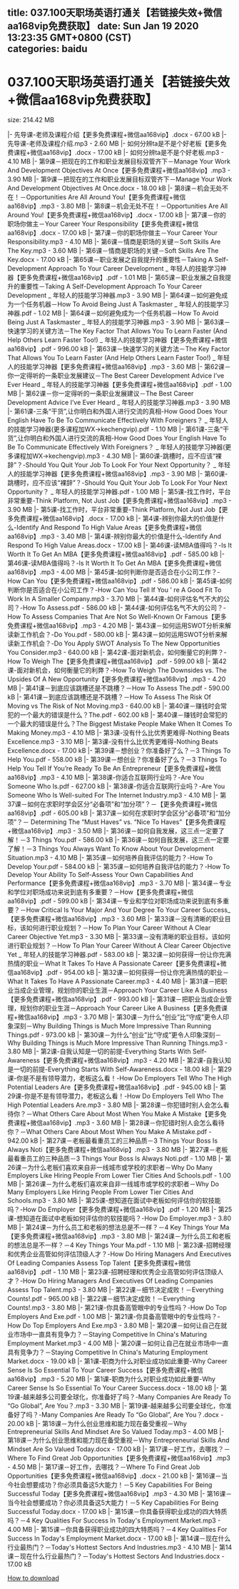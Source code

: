 
title: 037.100天职场英语打通关【若链接失效+微信aa168vip免费获取】
date: Sun Jan 19 2020 13:23:35 GMT+0800 (CST)    
categories: baidu
---

# 037.100天职场英语打通关【若链接失效+微信aa168vip免费获取】
size: 214.42 MB
 
 
|- 先导课-老师及课程介绍【更多免费课程+微信aa168vip】.docx - 67.00 kB
|- 先导课-老师及课程介绍.mp3 - 2.60 MB
|- 如何分辨ta是不是个好老板【更多免费课程+微信aa168vip】.docx - 17.00 kB
|- 如何分辨ta是不是个好老板.mp3 - 4.10 MB
|- 第9课－把现在的工作和职业发展目标双管齐下－Manage Your Work And Development Objectives At Once【更多免费课程+微信aa168vip】.mp3 - 3.90 MB
|- 第9课－把现在的工作和职业发展目标双管齐下－Manage Your Work And Development Objectives At Once.docx - 18.00 kB
|- 第8课－机会无处不在！－Opportunities Are All Around You!【更多免费课程+微信aa168vip】.mp3 - 3.80 MB
|- 第8课－机会无处不在！－Opportunities Are All Around You!【更多免费课程+微信aa168vip】.docx - 17.00 kB
|- 第7课－你的职场你做主－Your Career Your Responsibility【更多免费课程+微信aa168vip】.docx - 17.00 kB
|- 第7课－你的职场你做主－Your Career Your Responsibility.mp3 - 4.10 MB
|- 第6课－情商是职场的关键－Soft Skills Are The Key.mp3 - 3.60 MB
|- 第6课－情商是职场的关键－Soft Skills Are The Key.docx - 17.00 kB
|- 第65课－职业发展之自我提升的重要性－Taking A Self-Development Approach To Your Career Development _ 年轻人的技能学习神器【更多免费课程+微信aa168vip】.pdf - 1.01 MB
|- 第65课－职业发展之自我提升的重要性－Taking A Self-Development Approach To Your Career Development _ 年轻人的技能学习神器.mp3 - 3.90 MB
|- 第64课－如何避免成为一个任务机器－How To Avoid Being Just A Taskmaster _ 年轻人的技能学习神器.pdf - 1.02 MB
|- 第64课－如何避免成为一个任务机器－How To Avoid Being Just A Taskmaster _ 年轻人的技能学习神器.mp3 - 3.90 MB
|- 第63课－快速学习的关键方法－The Key Factor That Allows You To Learn Faster (And Help Others Learn Faster Too!) _ 年轻人的技能学习神器【更多免费课程+微信aa168vip】.pdf - 996.00 kB
|- 第63课－快速学习的关键方法－The Key Factor That Allows You To Learn Faster (And Help Others Learn Faster Too!) _ 年轻人的技能学习神器【更多免费课程+微信aa168vip】.mp3 - 3.60 MB
|- 第62课－你一定得听的一条职业发展建议－The Best Career Development Advice I’ve Ever Heard _ 年轻人的技能学习神器【更多免费课程+微信aa168vip】.pdf - 1.00 MB
|- 第62课－你一定得听的一条职业发展建议－The Best Career Development Advice I’ve Ever Heard _ 年轻人的技能学习神器.mp3 - 3.90 MB
|- 第61课-三条“干货”,让你明白和外国人进行交流的真相-How Good Does Your English Have To Be To Communicate Effectively With Foreigners？ _ 年轻人的技能学习神器(更多课程加WX→kechengvip).pdf - 1.10 MB
|- 第61课-三条“干货”,让你明白和外国人进行交流的真相-How Good Does Your English Have To Be To Communicate Effectively With Foreigners？ _ 年轻人的技能学习神器(更多课程加WX→kechengvip).mp3 - 4.30 MB
|- 第60课-跳槽时，应不应该“裸辞”？-Should You Quit Your Job To Look For Your Next Opportunity？ _ 年轻人的技能学习神器【更多免费课程+微信aa168vip】.mp3 - 3.90 MB
|- 第60课-跳槽时，应不应该“裸辞”？-Should You Quit Your Job To Look For Your Next Opportunity？ _ 年轻人的技能学习神器.pdf - 1.00 MB
|- 第5课-找工作时，平台非常重要-Think Platform, Not Just Job【更多免费课程+微信aa168vip】.mp3 - 3.90 MB
|- 第5课-找工作时，平台非常重要-Think Platform, Not Just Job【更多免费课程+微信aa168vip】.docx - 17.00 kB
|- 第4课-辨别你最大的价值是什么-Identify And Respond To High Value Areas【更多免费课程+微信aa168vip】.mp3 - 3.40 MB
|- 第4课-辨别你最大的价值是什么-Identify And Respond To High Value Areas.docx - 17.00 kB
|- 第46课-读MBA值得吗？-Is It Worth It To Get An MBA【更多免费课程+微信aa168vip】.pdf - 585.00 kB
|- 第46课-读MBA值得吗？-Is It Worth It To Get An MBA【更多免费课程+微信aa168vip】.mp3 - 4.00 MB
|- 第45课-如何判断你是否适合在小公司工作？-How Can You【更多免费课程+微信aa168vip】.pdf - 586.00 kB
|- 第45课-如何判断你是否适合在小公司工作？-How Can You Tell If You ' re A Good Fit To Work In A Smaller Company.mp3 - 3.70 MB
|- 第44课-如何评估名气不大的公司？-How To Assess.pdf - 586.00 kB
|- 第44课-如何评估名气不大的公司？-How To Assess Companies That Are Not So Well-Known Or Famous【更多免费课程+微信aa168vip】.mp3 - 4.20 MB
|- 第43课－如何运用SWOT分析来解读新工作机会？-Do You.pdf - 580.00 kB
|- 第43课－如何运用SWOT分析来解读新工作机会？-Do You Apply SWOT Analysis To The New Opportunities You Consider.mp3 - 640.00 kB
|- 第42课-面对新机会，如何衡量它的利弊？-How To Weigh The【更多免费课程+微信aa168vip】.pdf - 599.00 kB
|- 第42课-面对新机会，如何衡量它的利弊？-How To Weigh The Downsides vs. The Upsides Of A New Opportunity【更多免费课程+微信aa168vip】.mp3 - 4.20 MB
|- 第41课－到底应该跳槽还是不跳槽？－How To Assess The.pdf - 590.00 kB
|- 第41课－到底应该跳槽还是不跳槽？－How To Assess The Risk Of Moving vs The Risk of Not Moving.mp3 - 640.00 kB
|- 第40课－赚钱时会常犯的一个最大的错误是什么？The.pdf - 602.00 kB
|- 第40课－赚钱时会常犯的一个最大的错误是什么？The Biggest Mistake People Make When It Comes To Making Money.mp3 - 4.10 MB
|- 第3课-没有什么比优秀更难得-Nothing Beats Excellence.mp3 - 3.10 MB
|- 第3课-没有什么比优秀更难得-Nothing Beats Excellence.docx - 17.00 kB
|- 第39课－想创业？你准备好了么？－3 Things To Help You.pdf - 558.00 kB
|- 第39课－想创业？你准备好了么？－3 Things To Help You Tell If You’re Ready To Be An Entrepreneur【更多免费课程+微信aa168vip】.mp3 - 4.10 MB
|- 第38课-你适合互联网行业吗？-Are You Someone Who Is.pdf - 627.00 kB
|- 第38课-你适合互联网行业吗？-Are You Someone Who Is Well-suited For The Internet Industry.mp3 - 4.10 MB
|- 第37课－如何在求职时学会区分“必备项”和“加分项”？－【更多免费课程+微信aa168vip】.pdf - 605.00 kB
|- 第37课－如何在求职时学会区分“必备项”和“加分项”？－ Determining The “Must Haves” vs. “Nice To Haves”【更多免费课程+微信aa168vip】.mp3 - 3.50 MB
|- 第36课－如何自我发展，这三点一定要了解！－3 Things You.pdf - 586.00 kB
|- 第36课－如何自我发展，这三点一定要了解！－3 Things You Always Want To Know About Your Development Situation.mp3 - 4.10 MB
|- 第35课－如何培养自我评估的能力？-How To Develop Your.pdf - 584.00 kB
|- 第35课－如何培养自我评估的能力？-How To Develop Your Ability To Self-Assess Your Own Capabilities And Performance【更多免费课程+微信aa168vip】.mp3 - 3.70 MB
|- 第34课－专业和学位对职场成功来说到底有多重要？－How【更多免费课程+微信aa168vip】.pdf - 599.00 kB
|- 第34课－专业和学位对职场成功来说到底有多重要？－How Critical Is Your Major And Your Degree To Your Career Success_【更多免费课程+微信aa168vip】.mp3 - 3.60 MB
|- 第33课－没有清晰的职业目标，该如何进行职业规划？－How To Plan Your Career Without A Clear Career Objective Yet.mp3 - 3.30 MB
|- 第33课－没有清晰的职业目标，该如何进行职业规划？－How To Plan Your Career Without A Clear Career Objective Yet _ 年轻人的技能学习神器.pdf - 583.00 kB
|- 第32课－如何获得一份让你充满热情的职业－What It Takes To Have A Passionate Career【更多免费课程+微信aa168vip】.pdf - 954.00 kB
|- 第32课－如何获得一份让你充满热情的职业－What It Takes To Have A Passionate Career.mp3 - 4.40 MB
|- 第31课－把职业当成企业管理，规划你的职业生涯－Approach Your Career Like A Business【更多免费课程+微信aa168vip】.pdf - 993.00 kB
|- 第31课－把职业当成企业管理，规划你的职业生涯－Approach Your Career Like A Business【更多免费课程+微信aa168vip】.mp3 - 3.70 MB
|- 第30课－为什么“创业”比“守成”更令人印象深刻－Why Building Things is Much More Impressive Than Running Things.pdf - 973.00 kB
|- 第30课－为什么“创业”比“守成”更令人印象深刻－Why Building Things is Much More Impressive Than Running Things.mp3 - 3.80 MB
|- 第2课-自我认知是一切的前提-Everything Starts With Self-Awareness【更多免费课程+微信aa168vip】.mp3 - 4.20 MB
|- 第2课-自我认知是一切的前提-Everything Starts With Self-Awareness.docx - 18.00 kB
|- 第29课-你是不是有领导潜力，老板这么看！-How Do Employers Tell Who The High Potential Leaders Are【更多免费课程+微信aa168vip】.pdf - 945.00 kB
|- 第29课-你是不是有领导潜力，老板这么看！-How Do Employers Tell Who The High Potential Leaders Are.mp3 - 3.80 MB
|- 第28课－你犯错时别人会怎么看待你？－What Others Care About Most When You Make A Mistake【更多免费课程+微信aa168vip】.mp3 - 3.60 MB
|- 第28课－你犯错时别人会怎么看待你？－What Others Care About Most When You Make A Mistake.pdf - 942.00 kB
|- 第27课－老板最看重员工的三种品质－3 Things Your Boss Is Always Noti【更多免费课程+微信aa168vip】.mp3 - 3.80 MB
|- 第27课－老板最看重员工的三种品质－3 Things Your Boss Is Always Noti.pdf - 1.10 MB
|- 第26课－为什么老板们喜欢来自非一线城市或学校的求职者－Why Do Many Employers Like Hiring People From Lower Tier Cities And Schools.pdf - 1.00 MB
|- 第26课－为什么老板们喜欢来自非一线城市或学校的求职者－Why Do Many Employers Like Hiring People From Lower Tier Cities And Schools.mp3 - 3.80 MB
|- 第25课-想知道在面试中老板如何评估你的软技能吗？-How Do Employer【更多免费课程+微信aa168vip】.pdf - 1.20 MB
|- 第25课-想知道在面试中老板如何评估你的软技能吗？-How Do Employer.mp3 - 3.80 MB
|- 第24课－为什么员工和老板的想法总是不一样？－4 Key Things Your Ma【更多免费课程+微信aa168vip】.mp3 - 3.80 MB
|- 第24课－为什么员工和老板的想法总是不一样？－4 Key Things Your Ma.pdf - 1.10 MB
|- 第23课-招聘经理和优秀企业高管如何评估顶级人才？-How Do Hiring Managers And Executives Of Leading Companies Assess Top Talent【更多免费课程+微信aa168vip】.pdf - 1.10 MB
|- 第23课-招聘经理和优秀企业高管如何评估顶级人才？-How Do Hiring Managers And Executives Of Leading Companies Assess Top Talent.mp3 - 3.80 MB
|- 第22课－细节决定成败！－Everything Counts!.pdf - 965.00 kB
|- 第22课－细节决定成败！－Everything Counts!.mp3 - 3.80 MB
|- 第21课-你具备高管眼中的专业性吗？-How Do Top Employers And Exe.pdf - 1.00 MB
|- 第21课-你具备高管眼中的专业性吗？-How Do Top Employers And Exe.mp3 - 3.80 MB
|- 第20课－如何让自己在就业市场中一直具有竞争力？－Staying Competitive In China's Maturing Employment Market.mp3 - 4.00 MB
|- 第20课－如何让自己在就业市场中一直具有竞争力？－Staying Competitive In China's Maturing Employment Market.docx - 19.00 kB
|- 第1课-职商为什么对职业成功如此重要-Why Career Sense Is So Essential To Your Career Success【更多免费课程+微信aa168vip】.mp3 - 5.20 MB
|- 第1课-职商为什么对职业成功如此重要-Why Career Sense Is So Essential To Your Career Success.docx - 18.00 kB
|- 第19课-越来越多公司要全球化，你准备好了吗？-Many Companies Are Ready To “Go Global”, Are You？.mp3 - 3.30 MB
|- 第19课-越来越多公司要全球化，你准备好了吗？-Many Companies Are Ready To “Go Global”, Are You？.docx - 20.00 kB
|- 第18课－为什么创业思维和能力现在备受重视－Why Entrepreneurial Skills And Mindset Are So Valued Today.mp3 - 4.00 MB
|- 第18课－为什么创业思维和能力现在备受重视－Why Entrepreneurial Skills And Mindset Are So Valued Today.docx - 17.00 kB
|- 第17课－好工作，去哪找？－Where To Find Great Job Opportunities【更多免费课程+微信aa168vip】.mp3 - 4.50 MB
|- 第17课－好工作，去哪找？－Where To Find Great Job Opportunities【更多免费课程+微信aa168vip】.docx - 21.00 kB
|- 第16课－当今社会想要成功？你必须具备这5大能力！－5 Key Capabilities For Being Successful Today【更多免费课程+微信aa168vip】.mp3 - 4.30 MB
|- 第16课－当今社会想要成功？你必须具备这5大能力！－5 Key Capabilities For Being Successful Today.docx - 17.00 kB
|- 第15课－你具备获得职业成功的四大特质吗？－4 Key Qualities For Success In Today's Employment Market.mp3 - 4.00 MB
|- 第15课－你具备获得职业成功的四大特质吗？－4 Key Qualities For Success In Today's Employment Market.docx - 17.00 kB
|- 第14课－现在什么行业最热门？－Today's Hottest Sectors And Industries.mp3 - 4.10 MB
|- 第14课－现在什么行业最热门？－Today's Hottest Sectors And Industries.docx - 17.00 kB

[How to download](https://bpcam.bemobtrk.com/go/2ceec3aa-1ca2-46d6-b9ff-aaa5c184517c?jno=303)